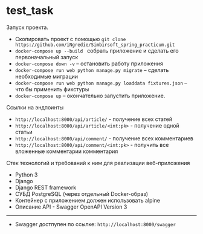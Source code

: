 # test_task

Запуск проекта.
 - Скопировать проект с помощью ``` git clone https://github.com/iNgredie/Simbirsoft_spring_practicum.git ```
 - ```docker-compose up --build ```  собрать приложение и сделать его первоначальный запуск
 - ```docker-compose down -v``` – остановить работу приложения
 - ```docker-compose run web python manage.py migrate``` – сделать необходимые миграции
 - ```docker-compose run web python manage.py loaddata fixtures.json``` – что бы применить фикстуры
 - ```docker-compose up``` – окончательно запустить приложение.
 
 
Ссылки на эндпоинты
- ```http://localhost:8000/api/article/``` - получение всех статей
- ```http://localhost:8000/api/article/<int:pk>``` - получение одной статьи
- ```http://localhost:8000/api/comment/``` - получение всех комментариев
- ```http://localhost:8000/api/comment/<int:pk>``` - получить все вложенные комментарии комментария

Стек технологий и требований к ним для реализации веб-приложения 

- Python 3
- Django 
- Django REST framework
- СУБД PostgreSQL (через отдельный Docker-образ)
- Контейнер с приложением должен использовать alpine
- Описание API - Swagger OpenAPI Version 3

---
- Swagger достпупен по ссылке: ```http://localhost:8000/swagger```
